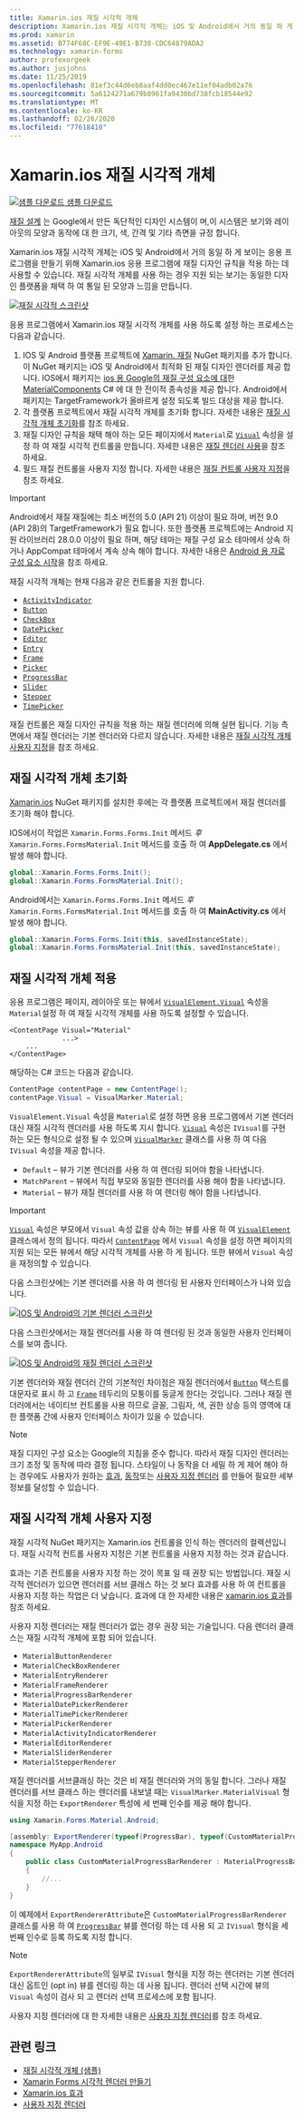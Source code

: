 ```yaml
---
title: Xamarin.ios 재질 시각적 개체
description: Xamarin.ios 재질 시각적 개체는 iOS 및 Android에서 거의 동일 하 게 보이는 Xamarin Forms 응용 프로그램을 만드는 데 사용할 수 있습니다.
ms.prod: xamarin
ms.assetid: B774F68C-EF9E-49E1-B738-CDC64879ADA2
ms.technology: xamarin-forms
author: profexorgeek
ms.author: jusjohns
ms.date: 11/25/2019
ms.openlocfilehash: 81ef3c44d6eb8aaf4dd0ec467e11ef04adb02a76
ms.sourcegitcommit: 5a6124271a679b8961fa9430bd738fcb18544e92
ms.translationtype: MT
ms.contentlocale: ko-KR
ms.lasthandoff: 02/26/2020
ms.locfileid: "77618410"
---
```

# <a name="xamarinforms-material-visual"></a>Xamarin.ios 재질 시각적 개체

[![샘플 다운로드](~/media/shared/download.png) 샘플 다운로드](https://docs.microsoft.com/samples/xamarin/xamarin-forms-samples/userinterface-visualdemos)

[재질 설계](https://material.io) 는 Google에서 만든 독단적인 디자인 시스템이 며,이 시스템은 보기와 레이아웃의 모양과 동작에 대 한 크기, 색, 간격 및 기타 측면을 규정 합니다.

Xamarin.ios 재질 시각적 개체는 iOS 및 Android에서 거의 동일 하 게 보이는 응용 프로그램을 만들기 위해 Xamarin.ios 응용 프로그램에 재질 디자인 규칙을 적용 하는 데 사용할 수 있습니다. 재질 시각적 개체를 사용 하는 경우 지원 되는 보기는 동일한 디자인 플랫폼을 채택 하 여 통일 된 모양과 느낌을 만듭니다.

[![재질 시각적 스크린샷](material-visual-images/material-visual-cropped.png)](material-visual-images/material-visual.png#lightbox)

응용 프로그램에서 Xamarin.ios 재질 시각적 개체를 사용 하도록 설정 하는 프로세스는 다음과 같습니다.

1. IOS 및 Android 플랫폼 프로젝트에 [Xamarin. 재질](https://www.nuget.org/packages/Xamarin.Forms.Visual.Material/) NuGet 패키지를 추가 합니다. 이 NuGet 패키지는 iOS 및 Android에서 최적화 된 재질 디자인 렌더러를 제공 합니다. IOS에서 패키지는 [ios 용 Google의 재질 구성 요소에 대](https://material.io/develop/ios/)한 [MaterialComponents](https://www.nuget.org/packages/Xamarin.iOS.MaterialComponents) C# 에 대 한 전이적 종속성을 제공 합니다. Android에서 패키지는 TargetFramework가 올바르게 설정 되도록 빌드 대상을 제공 합니다.
1. 각 플랫폼 프로젝트에서 재질 시각적 개체를 초기화 합니다. 자세한 내용은 [재질 시각적 개체 초기화](#initialize-material-visual)를 참조 하세요.
1. 재질 디자인 규칙을 채택 해야 하는 모든 페이지에서 `Material`로 [`Visual`](xref:Xamarin.Forms.VisualElement.Visual) 속성을 설정 하 여 재질 시각적 컨트롤을 만듭니다. 자세한 내용은 [재질 렌더러 사용](#apply-material-visual)을 참조 하세요.
1. 필드 재질 컨트롤을 사용자 지정 합니다. 자세한 내용은 [재질 컨트롤 사용자 지정](#customize-material-visual)을 참조 하세요.

> [!IMPORTANT]
> Android에서 재질 재질에는 최소 버전의 5.0 (API 21) 이상이 필요 하며, 버전 9.0 (API 28)의 TargetFramework가 필요 합니다. 또한 플랫폼 프로젝트에는 Android 지원 라이브러리 28.0.0 이상이 필요 하며, 해당 테마는 재질 구성 요소 테마에서 상속 하거나 AppCompat 테마에서 계속 상속 해야 합니다. 자세한 내용은 [Android 용 자료 구성 요소 시작](https://github.com/material-components/material-components-android/blob/master/docs/getting-started.md)을 참조 하세요.

재질 시각적 개체는 현재 다음과 같은 컨트롤을 지원 합니다.

- [`ActivityIndicator`](xref:Xamarin.Forms.ActivityIndicator)
- [`Button`](xref:Xamarin.Forms.Button)
- [`CheckBox`](xref:Xamarin.Forms.CheckBox)
- [`DatePicker`](xref:Xamarin.Forms.DatePicker)
- [`Editor`](xref:Xamarin.Forms.Editor)
- [`Entry`](xref:Xamarin.Forms.Entry)
- [`Frame`](xref:Xamarin.Forms.Frame)
- [`Picker`](xref:Xamarin.Forms.Picker)
- [`ProgressBar`](xref:Xamarin.Forms.ProgressBar)
- [`Slider`](xref:Xamarin.Forms.Slider)
- [`Stepper`](xref:Xamarin.Forms.Stepper)
- [`TimePicker`](xref:Xamarin.Forms.TimePicker)

재질 컨트롤은 재질 디자인 규칙을 적용 하는 재질 렌더러에 의해 실현 됩니다. 기능 측면에서 재질 렌더러는 기본 렌더러와 다르지 않습니다. 자세한 내용은 [재질 시각적 개체 사용자 지정](#customize-material-visual)을 참조 하세요.

## <a name="initialize-material-visual"></a>재질 시각적 개체 초기화

[Xamarin.ios](https://www.nuget.org/packages/Xamarin.Forms.Visual.Material/) NuGet 패키지를 설치한 후에는 각 플랫폼 프로젝트에서 재질 렌더러를 초기화 해야 합니다.

IOS에서이 작업은 `Xamarin.Forms.Forms.Init` 메서드 *후* `Xamarin.Forms.FormsMaterial.Init` 메서드를 호출 하 여 **AppDelegate.cs** 에서 발생 해야 합니다.

```csharp
global::Xamarin.Forms.Forms.Init();
global::Xamarin.Forms.FormsMaterial.Init();
```

Android에서는 `Xamarin.Forms.Forms.Init` 메서드 *후* `Xamarin.Forms.FormsMaterial.Init` 메서드를 호출 하 여 **MainActivity.cs** 에서 발생 해야 합니다.

```csharp
global::Xamarin.Forms.Forms.Init(this, savedInstanceState);
global::Xamarin.Forms.FormsMaterial.Init(this, savedInstanceState);
```

## <a name="apply-material-visual"></a>재질 시각적 개체 적용

응용 프로그램은 페이지, 레이아웃 또는 뷰에서 [`VisualElement.Visual`](xref:Xamarin.Forms.VisualElement.Visual) 속성을 `Material`설정 하 여 재질 시각적 개체를 사용 하도록 설정할 수 있습니다.

```xaml
<ContentPage Visual="Material"
             ...>
    ...
</ContentPage>
```

해당하는 C# 코드는 다음과 같습니다.

```csharp
ContentPage contentPage = new ContentPage();
contentPage.Visual = VisualMarker.Material;
```

`VisualElement.Visual` 속성을 `Material`로 설정 하면 응용 프로그램에서 기본 렌더러 대신 재질 시각적 렌더러를 사용 하도록 지시 합니다. [`Visual`](xref:Xamarin.Forms.VisualElement.Visual) 속성은 `IVisual`를 구현 하는 모든 형식으로 설정 될 수 있으며 [`VisualMarker`](xref:Xamarin.Forms.VisualMarker) 클래스를 사용 하 여 다음 `IVisual` 속성을 제공 합니다.

- `Default` – 뷰가 기본 렌더러를 사용 하 여 렌더링 되어야 함을 나타냅니다.
- `MatchParent` – 뷰에서 직접 부모와 동일한 렌더러를 사용 해야 함을 나타냅니다.
- `Material` – 뷰가 재질 렌더러를 사용 하 여 렌더링 해야 함을 나타냅니다.

> [!IMPORTANT]
> [`Visual`](xref:Xamarin.Forms.VisualElement.Visual) 속성은 부모에서 `Visual` 속성 값을 상속 하는 뷰를 사용 하 여 [`VisualElement`](xref:Xamarin.Forms.VisualElement) 클래스에서 정의 됩니다. 따라서 [`ContentPage`](xref:Xamarin.Forms.ContentPage) 에서 `Visual` 속성을 설정 하면 페이지의 지원 되는 모든 뷰에서 해당 시각적 개체를 사용 하 게 됩니다. 또한 뷰에서 `Visual` 속성을 재정의할 수 있습니다.

다음 스크린샷에는 기본 렌더러를 사용 하 여 렌더링 된 사용자 인터페이스가 나와 있습니다.

[![IOS 및 Android의 기본 렌더러 스크린샷](material-visual-images/default-renderers.png "기본 렌더러를 사용 하는 뷰")](material-visual-images/default-renderers-large.png#lightbox)

다음 스크린샷에서는 재질 렌더러를 사용 하 여 렌더링 된 것과 동일한 사용자 인터페이스를 보여 줍니다.

[![IOS 및 Android의 재질 렌더러 스크린샷](material-visual-images/material-renderers.png "재질 렌더러를 사용 하는 뷰")](material-visual-images/material-renderers-large.png#lightbox)

기본 렌더러와 재질 렌더러 간의 기본적인 차이점은 재질 렌더러에서 [`Button`](xref:Xamarin.Forms.Button) 텍스트를 대문자로 표시 하 고 [`Frame`](xref:Xamarin.Forms.Frame) 테두리의 모퉁이를 둥글게 한다는 것입니다. 그러나 재질 렌더러에서는 네이티브 컨트롤을 사용 하므로 글꼴, 그림자, 색, 권한 상승 등의 영역에 대 한 플랫폼 간에 사용자 인터페이스 차이가 있을 수 있습니다.

> [!NOTE]
> 재질 디자인 구성 요소는 Google의 지침을 준수 합니다. 따라서 재질 디자인 렌더러는 크기 조정 및 동작에 따라 결정 됩니다. 스타일이 나 동작을 더 세밀 하 게 제어 해야 하는 경우에도 사용자가 원하는 [효과](~/xamarin-forms/app-fundamentals/effects/index.md), [동작](~/xamarin-forms/app-fundamentals/behaviors/index.md)또는 [사용자 지정 렌더러](~/xamarin-forms/app-fundamentals/custom-renderer/index.md) 를 만들어 필요한 세부 정보를 달성할 수 있습니다.

## <a name="customize-material-visual"></a>재질 시각적 개체 사용자 지정

재질 시각적 NuGet 패키지는 Xamarin.ios 컨트롤을 인식 하는 렌더러의 컬렉션입니다. 재질 시각적 컨트롤 사용자 지정은 기본 컨트롤을 사용자 지정 하는 것과 같습니다.

효과는 기존 컨트롤을 사용자 지정 하는 것이 목표 일 때 권장 되는 방법입니다. 재질 시각적 렌더러가 있으면 렌더러를 서브 클래스 하는 것 보다 효과를 사용 하 여 컨트롤을 사용자 지정 하는 작업은 더 낮습니다. 효과에 대 한 자세한 내용은 [xamarin.ios 효과](~/xamarin-forms/app-fundamentals/effects/index.md)를 참조 하세요.

사용자 지정 렌더러는 재질 렌더러가 없는 경우 권장 되는 기술입니다. 다음 렌더러 클래스는 재질 시각적 개체에 포함 되어 있습니다.

- `MaterialButtonRenderer`
- `MaterialCheckBoxRenderer`
- `MaterialEntryRenderer`
- `MaterialFrameRenderer`
- `MaterialProgressBarRenderer`
- `MaterialDatePickerRenderer`
- `MaterialTimePickerRenderer`
- `MaterialPickerRenderer`
- `MaterialActivityIndicatorRenderer`
- `MaterialEditorRenderer`
- `MaterialSliderRenderer`
- `MaterialStepperRenderer`

재질 렌더러를 서브클래싱 하는 것은 비 재질 렌더러와 거의 동일 합니다. 그러나 재질 렌더러를 서브 클래스 하는 렌더러를 내보낼 때는 `VisualMarker.MaterialVisual` 형식을 지정 하는 `ExportRenderer` 특성에 세 번째 인수를 제공 해야 합니다.

```csharp
using Xamarin.Forms.Material.Android;

[assembly: ExportRenderer(typeof(ProgressBar), typeof(CustomMaterialProgressBarRenderer), new[] { typeof(VisualMarker.MaterialVisual) })]
namespace MyApp.Android
{
    public class CustomMaterialProgressBarRenderer : MaterialProgressBarRenderer
    {
        //...
    }
}
```

이 예제에서 `ExportRendererAttribute`은 `CustomMaterialProgressBarRenderer` 클래스를 사용 하 여 [`ProgressBar`](xref:Xamarin.Forms.ProgressBar) 뷰를 렌더링 하는 데 사용 되 고 `IVisual` 형식을 세 번째 인수로 등록 하도록 지정 합니다.

> [!NOTE]
> `ExportRendererAttribute`의 일부로 `IVisual` 형식을 지정 하는 렌더러는 기본 렌더러 대신 옵트인 (opt in) 뷰를 렌더링 하는 데 사용 됩니다. 렌더러 선택 시간에 뷰의 `Visual` 속성이 검사 되 고 렌더러 선택 프로세스에 포함 됩니다.

사용자 지정 렌더러에 대 한 자세한 내용은 [사용자 지정 렌더러](~/xamarin-forms/app-fundamentals/custom-renderer/index.md)를 참조 하세요.

## <a name="related-links"></a>관련 링크

- [재질 시각적 개체 (샘플)](https://docs.microsoft.com/samples/xamarin/xamarin-forms-samples/userinterface-visualdemos)
- [Xamarin Forms 시각적 렌더러 만들기](create.md)
- [Xamarin.ios 효과](~/xamarin-forms/app-fundamentals/effects/index.md)
- [사용자 지정 렌더러](~/xamarin-forms/app-fundamentals/custom-renderer/index.md)
